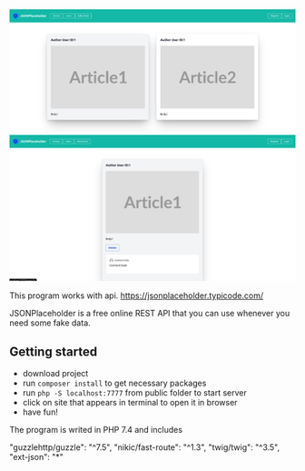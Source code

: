 <img src="prev0.png">
<img src="prev1.png">


This program works with api.
https://jsonplaceholder.typicode.com/

JSONPlaceholder is a free online REST API that you can use whenever you need some fake data.

## Getting started

- download project
- run `composer install` to get necessary packages
- run `php -S localhost:7777` from public folder to start server
- click on site that appears in terminal to open it in browser
- have fun!

The program is writed in PHP 7.4 and includes

"guzzlehttp/guzzle": "^7.5",
"nikic/fast-route": "^1.3",
"twig/twig": "^3.5",
"ext-json": "*"
